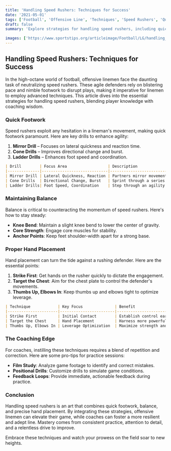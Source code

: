 ```yaml
---
title: 'Handling Speed Rushers: Techniques for Success'
date: '2021-05-01'
tags: ['Football', 'Offensive Line', 'Techniques', 'Speed Rushers', 'Quick Footwork', 'Balance', 'Hand Placement', 'Coaching Tips', 'Player Development']
draft: false
summary: 'Explore strategies for handling speed rushers, including quick footwork, maintaining balance, and proper hand placement.'

images: ['https://www.sportstips.org/articleimage/Football/LG/handling_speed_rushers_techniques_for_success.webp']
---
```


## Handling Speed Rushers: Techniques for Success

In the high-octane world of football, offensive linemen face the daunting task of neutralizing speed rushers. These agile defenders rely on blistering pace and nimble footwork to disrupt plays, making it imperative for linemen to employ advanced techniques. This article dives into the essential strategies for handling speed rushers, blending player knowledge with coaching wisdom.

### Quick Footwork

Speed rushers exploit any hesitation in a lineman's movement, making quick footwork paramount. Here are key drills to enhance agility:

1. **Mirror Drill** – Focuses on lateral quickness and reaction time.
2. **Cone Drills** – Improves directional change and burst.
3. **Ladder Drills** – Enhances foot speed and coordination.

```markdown
| Drill        | Focus Area                  | Description                             |
|--------------|-----------------------------|-----------------------------------------|
| Mirror Drill | Lateral Quickness, Reaction | Partners mirror movements to enhance agility. |
| Cone Drills  | Directional Change, Burst   | Sprint through a series of cones in varied patterns. |
| Ladder Drills| Foot Speed, Coordination    | Step through an agility ladder with precise foot placement. |
```

### Maintaining Balance

Balance is critical to counteracting the momentum of speed rushers. Here's how to stay steady:

- **Knee Bend**: Maintain a slight knee bend to lower the center of gravity.
- **Core Strength**: Engage core muscles for stability.
- **Anchor Points**: Keep feet shoulder-width apart for a strong base.

### Proper Hand Placement

Hand placement can turn the tide against a rushing defender. Here are the essential points:

1. **Strike First**: Get hands on the rusher quickly to dictate the engagement.
2. **Target the Chest**: Aim for the chest plate to control the defender's movements.
3. **Thumbs Up, Elbows In**: Keep thumbs up and elbows tight to optimize leverage.

```markdown
| Technique            | Key Focus              | Benefit                                  |
|----------------------|------------------------|------------------------------------------|
| Strike First         | Initial Contact        | Establish control early in the engagement. |
| Target the Chest     | Hand Placement         | Harness more powerful grip on the defender. |
| Thumbs Up, Elbows In | Leverage Optimization  | Maximize strength and effectiveness of the block. |
```

### The Coaching Edge

For coaches, instilling these techniques requires a blend of repetition and correction. Here are some pro-tips for practice sessions:

- **Film Study**: Analyze game footage to identify and correct mistakes.
- **Positional Drills**: Customize drills to simulate game conditions.
- **Feedback Loops**: Provide immediate, actionable feedback during practice.

### Conclusion

Handling speed rushers is an art that combines quick footwork, balance, and precise hand placement. By integrating these strategies, offensive linemen can elevate their game, while coaches can foster a more resilient and adept line. Mastery comes from consistent practice, attention to detail, and a relentless drive to improve.

Embrace these techniques and watch your prowess on the field soar to new heights.
```
